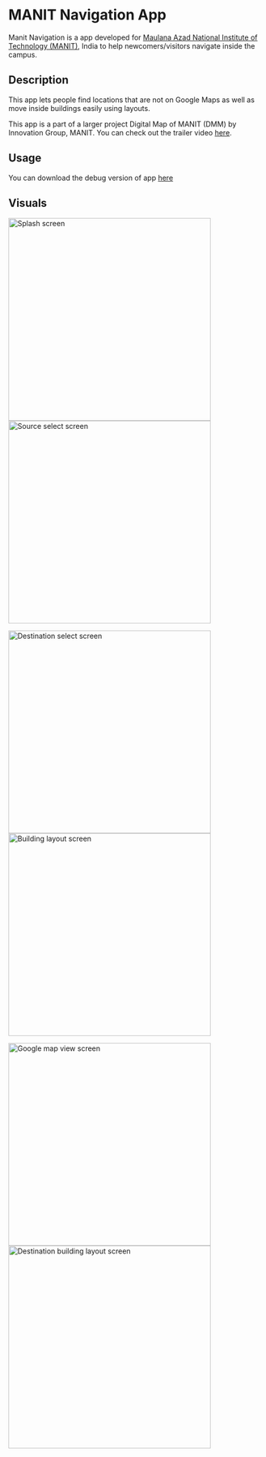 # MANIT Navigation App

Manit Navigation is a app developed for [Maulana Azad National Institute of Technology (MANIT)](http://www.manit.ac.in/), India to help newcomers/visitors navigate inside the campus.

## Description

This app lets people find locations that are not on Google Maps as well as move inside buildings easily using layouts.

This app is a part of a larger project Digital Map of MANIT (DMM) by Innovation Group, MANIT. You can check out the trailer video [here](https://www.youtube.com/watch?v=u-XHtZY6lOg).

## Usage

You can download the debug version of app [here](https://github.com/itsparth/Manit-Navigation/raw/master/Manit%20Navigation.apk)

## Visuals

<img src="https://user-images.githubusercontent.com/53707700/62607894-7aaea700-b91c-11e9-80f5-511705205f51.png" alt="Splash screen" height="400" title="Splash screen"/> <img src="https://user-images.githubusercontent.com/53707700/62607895-7aaea700-b91c-11e9-9ca8-8257f0fdfed0.png" alt="Source select screen" height="400" title="Source select screen"/>

<img src="https://user-images.githubusercontent.com/53707700/62607898-7b473d80-b91c-11e9-8b2c-715f38a3a69c.png" alt="Destination select screen" height="400" title="Destination select screen"/> <img src="https://user-images.githubusercontent.com/53707700/62610187-c6fbe600-b920-11e9-93e6-b39b8fe160a6.gif" alt="Building layout screen" title="Building layout screen" height="400"/>

<img src="https://user-images.githubusercontent.com/53707700/62610407-4a1d3c00-b921-11e9-8feb-14a9cfb478c3.png" alt="Google map view screen" height="400" title="Google map view screen"/> <img src="https://user-images.githubusercontent.com/53707700/62610530-7df86180-b921-11e9-92ad-bbe604a48195.png" alt="Destination building layout screen" title="Destination building layout screen" height="400"/>
